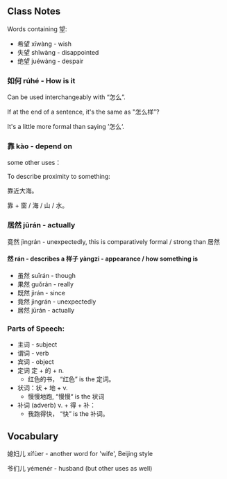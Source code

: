 
## Class Notes

Words containing 望:

- 希望 xīwàng - wish
- 失望 shīwàng - disappointed
- 绝望 juéwàng - despair

### 如何 rúhé - How is it

Can be used interchangeably with “怎么”.

If at the end of a sentence, it's the same as "怎么样”?

It's a little more formal than saying ’怎么‘.

### 靠 kào - depend on

some other uses：

To describe proximity to something:

靠近大海。

靠 + 窗 / 海 / 山 / 水。

### 居然 jūrán - actually

竟然 jìngrán - unexpectedly, this is comparatively formal / strong than 居然

#### 然 rán - describes a 样子 yàngzi - appearance / how something is

- 虽然 suīrán - though
- 果然 guǒrán - really
- 既然 jìrán - since
- 竟然 jìngrán - unexpectedly
- 居然 jūrán - actually

### Parts of Speech:

- 主词 - subject
- 谓词 - verb
- 宾词 - object
- 定词 定 + 的 + n.
    - 红色的书， “红色” is the 定词。
- 状词：状 + 地 + v.
    - 慢慢地跑, “慢慢“ is the 状词
- 补词 (adverb) v. + 得 + 补：
    - 我跑得快， “快” is the 补词。

## Vocabulary

媳妇儿 xífùer - another word for 'wife', Beijing style

爷们儿 yémenér - husband (but other uses as well)